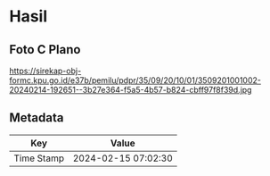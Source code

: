 # Hasil

## Foto C Plano

https://sirekap-obj-formc.kpu.go.id/e37b/pemilu/pdpr/35/09/20/10/01/3509201001002-20240214-192651--3b27e364-f5a5-4b57-b824-cbff97f8f39d.jpg


## Metadata

| Key        | Value               |
| ---------- | ------------------- |
| Time Stamp | 2024-02-15 07:02:30 |



